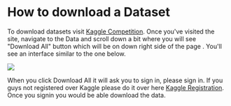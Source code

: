  # How to download a Dataset
 
To download datasets visit [Kaggle Competition](http://www.kaggle.com/competitions/wmcci). Once you've visited the site, navigate to the Data and scroll down a bit where you will see "Download All" button which will be on down right side of the page . You'll see an interface similar to the one below.

![](https://user-images.githubusercontent.com/51315286/212347065-a10a187e-a49f-4329-a839-ac32d60b2ba8.png)
 
When you click Download All it will ask you to sign in, please sign in. If you guys not registered over Kaggle please do it over here [Kaggle Registration](https://www.kaggle.com/). Once you signin you would be able download the data.
